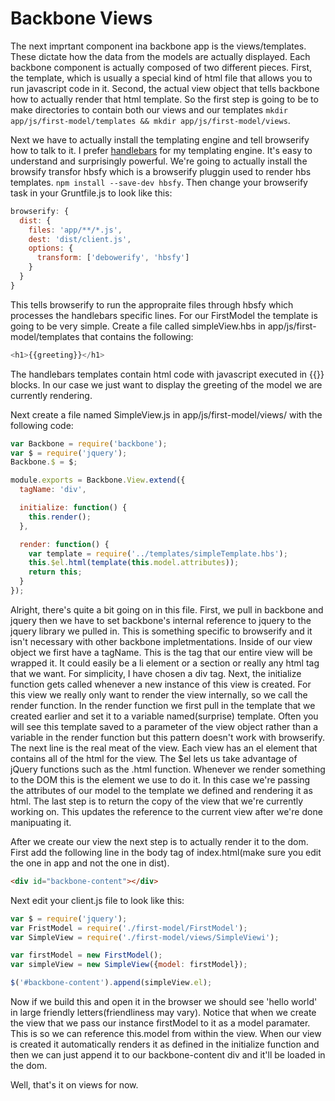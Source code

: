 Backbone Views
==================
The next imprtant component ina  backbone app is the views/templates.
These dictate how the data from the models are actually displayed.
Each backbone component is actually composed of two different pieces.
First, the template, which is usually a special kind of html file that
allows you to run javascript code in it. Second, the actual view object
that tells backbone how to actually render that html template. So the
first step is going to be to make directories to contain both our views
and our templates `mkdir app/js/first-model/templates && mkdir app/js/first-model/views`.

Next we have to actually install the templating engine and tell browserify
how to talk to it. I prefer <a href="http://handlebarsjs.com/">handlebars</a>
for my templating engine. It's easy to understand and surprisingly powerful.
We're going to actually install the browsify transfor hbsfy which is a browserify
pluggin used to render hbs templates. `npm install --save-dev hbsfy`. Then change
your browserify task in your Gruntfile.js to look like this:
```javascript
browserify: {
  dist: {
    files: 'app/**/*.js',
    dest: 'dist/client.js',
    options: {
      transform: ['debowerify', 'hbsfy']
    }
  }
}
```
This tells browserify to run the appropraite files through hbsfy which processes
the handlebars specific lines. For our FirstModel the template is going to be very
simple. Create a file called simpleView.hbs in app/js/first-model/templates that
contains the following:
```javascript
<h1>{{greeting}}</h1>
```
The handlebars templates contain html code with javascript executed in {{}} blocks.
In our case we just want to display the greeting of the model we are currently 
rendering.

Next create a file named SimpleView.js in app/js/first-model/views/ with the 
following code:
```javascript
var Backbone = require('backbone');
var $ = require('jquery');
Backbone.$ = $;

module.exports = Backbone.View.extend({
  tagName: 'div',

  initialize: function() {
    this.render();
  },

  render: function() {
    var template = require('../templates/simpleTemplate.hbs');
    this.$el.html(template(this.model.attributes));
    return this;
  }
});
```
Alright, there's quite a bit going on in this file. First, we pull in backbone
and jquery then we have to set backbone's internal reference to jquery to the
jquery library we pulled in. This is something specific to browserify and it 
isn't necessary with other backbone impletmentations. Inside of our view object
we first have a tagName. This is the tag that our entire view will be wrapped it.
It could easily be a li element or a section or really any html tag that we want.
For simplicity, I have chosen a div tag. Next, the initialize function gets called
whenever a new instance of this view is created. For this view we really only want
to render the view internally, so we call the render function. In the render
function we first pull in the template that we created earlier and set it 
to a variable named(surprise) template. Often you will see this template saved to
a parameter of the view object rather than a variable in the render function but
this pattern doesn't work with browserify. The next line is the real meat of the 
view. Each view has an el element that contains all of the html for the view. The
$el lets us take advantage of jQuery functions such as the .html function. Whenever
we render something to the DOM this is the element we use to do it. In this case
we're passing the attributes of our model to the template we defined and rendering
it as html. The last step is to return the copy of the view that we're currently 
working on. This updates the reference to the current view after we're done 
manipuating it.

After we create our view the next step is to actually render it to the dom. First
add the following line in the body tag of index.html(make sure you edit the one in
app and not the one in dist).
```html
<div id="backbone-content"></div>
```
Next edit your client.js file to look like this:
```javascript
var $ = require('jquery');
var FristModel = require('./first-model/FirstModel');
var SimpleView = require('./first-model/views/SimpleViewi');

var firstModel = new FirstModel();
var simpleView = new SimpleView({model: firstModel});

$('#backbone-content').append(simpleView.el);
```
Now if we build this and open it in the browser we should see 'hello world' in large
friendly letters(friendliness may vary). Notice that when we create the view that
we pass our instance firstModel to it as a model paramater. This is so we can 
reference this.model from within the view. When our view is created it automatically
renders it as defined in the initialize function and then we can just append it
to our backbone-content div and it'll be loaded in the dom.

Well, that's it on views for now.
